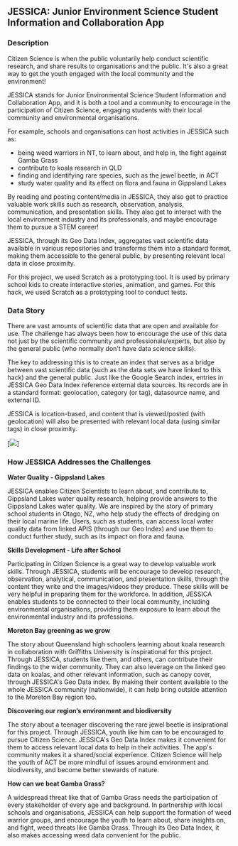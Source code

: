 ## JESSICA: Junior Environment Science Student Information and Collaboration App

### Description

Citizen Science is when the public voluntarily help conduct scientific research, and share results to organisations and the public. It's also a great way to get the youth engaged with the local community and the environment!

JESSICA stands for Junior Environmental Science Student Information and Collaboration App, and it is both a tool and a community to encourage in the participation of Citizen Science, engaging students with their local community and environmental organisations.

For example, schools and organisations can host activities in JESSICA such as:
- being weed warriors in NT, to learn about, and help in, the fight against Gamba Grass
- contribute to koala research in QLD
- finding and identifying rare species, such as the jewel beetle, in ACT
- study water quality and its effect on flora and fauna in Gippsland Lakes

By reading and posting content/media in JESSICA, they also get to practice valuable work skills such as research, observation, analysis, communication, and presentation skills. They also get to interact with the local environment industry and its professionals, and maybe encourage them to pursue a STEM career!

JESSICA, through its Geo Data Index, aggregates vast scientific data available in various repositories and transforms them into a standard format, making them accessible to the general public, by presenting relevant local data in close proximity.

For this project, we used Scratch as a prototyping tool. It is used by primary school kids to create interactive stories, animation, and games. For this hack, we used Scratch as a prototyping tool to conduct tests.

### Data Story

There are vast amounts of scientific data that are open and available for use. The challenge has always been how to encourage the use of this data not just by the scientific community and professionals/experts, but also by the general public (who normally don't have data science skills).

The key to addressing this is to create an index that serves as a bridge between vast scientific data (such as the data sets we have linked to this hack) and the general public. Just like the Google Search index, entries in JESSICA Geo Data Index reference external data sources. Its records are in a standard format: geolocation, category (or tag), datasource name, and external ID.

JESSICA is location-based, and content that is viewed/posted (with geolocation) will also be presented with relevant local data (using similar tags) in close proximity.

[<img src="[http://www.google.com.au/images/nav_logo7.png](https://raw.githubusercontent.com/jasebanico/GovHack2022-JESSICA/main/artifacts/system-diagram.png)">]

### How JESSICA Addresses the Challenges

**Water Quality - Gippsland Lakes**

JESSICA enables Citizen Scientists to learn about, and contribute to, Gippsland Lakes water quality research, helping provide answers to the Gippsland Lakes water quality. We are inspired by the story of primary school students in Otago, NZ, who help study the effects of dredging on their local marine life. Users, such as students, can access local water quality data from linked APIS (through our Geo Index) and use them to conduct further study, such as its impact on flora and fauna.

**Skills Development - Life after School**

Participating in Citizen Science is a great way to develop valuable work skills. Through JESSICA, students will be encourage to develop research, observation, analytical, communication, and presentation skills, through the content they write and the images/videos they produce. These skills will be very helpful in preparing them for the workforce. In addition, JESSICA enables students to be connected to their local community, including environmental organisations, providing them exposure to learn about the environmental industry and its professions.

**Moreton Bay greening as we grow**

The story about Queensland high schoolers learning about koala research in collaboration with Griffiths University is inspirational for this project. Through JESSICA, students like them, and others, can contribute their findings to the wider community. They can also leverage on the linked geo data on koalas, and other relevant information, such as canopy cover, through JESSICA's Geo Data index. By making their content available to the whole JESSICA community (nationwide), it can help bring outside attention to the Moreton Bay region too.

**Discovering our region’s environment and biodiversity**

The story about a teenager discovering the rare jewel beetle is insiprational for this project. Through JESSICA, youth like him can to be encouraged to pursue Citizen Science. JESSICA's Geo Data Index makes it convenient for them to access relevant local data to help in their activities. The app's community makes it a shared/social experience. Citizen Science will help the youth of ACT be more mindful of issues around environment and biodiversity, and become better stewards of nature.

**How can we beat Gamba Grass?**

A widespread threat like that of Gamba Grass needs the participation of every stakeholder of every age and background. In partnership with local schools and organisations, JESSICA can help support the formation of weed warrior groups, and encourage the youth to learn about, share insights on, and fight, weed threats like Gamba Grass. Through its Geo Data Index, it also makes accessing weed data convenient for the public.
